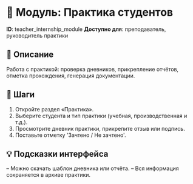 # 📘 Модуль: Практика студентов
**ID**: teacher_internship_module
**Доступно для**: преподаватель, руководитель практики

## 📝 Описание
Работа с практикой: проверка дневников, прикрепление отчётов, отметка прохождения, генерация документации.

## 🩜 Шаги
1. Откройте раздел «Практика».
2. Выберите студента и тип практики (учебная, производственная и т.д.).
3. Просмотрите дневник практики, прикрепите отзыв или подпись.
4. Поставьте отметку 'Зачтено / Не зачтено'.

## 💡 Подсказки интерфейса
– Можно скачать шаблон дневника или отчёта.
– Вся информация сохраняется в архиве практики.
